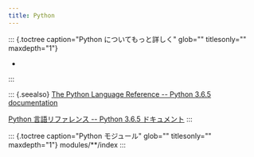 ```yaml
---
title: Python
---
```


::: {.toctree caption="Python についてもっと詳しく" glob="" titlesonly="" maxdepth="1"}

-

:::

::: {.seealso}
[The Python Language Reference -- Python 3.6.5
documentation](https://docs.python.org/3.6/reference/index.html#the-python-language-reference)

[Python 言語リファレンス -- Python 3.6.5
ドキュメント](https://docs.python.jp/3/reference/index.html#reference-index)
:::

::: {.toctree caption="Python モジュール" glob="" titlesonly="" maxdepth="1"}
modules/\*\*/index
:::

